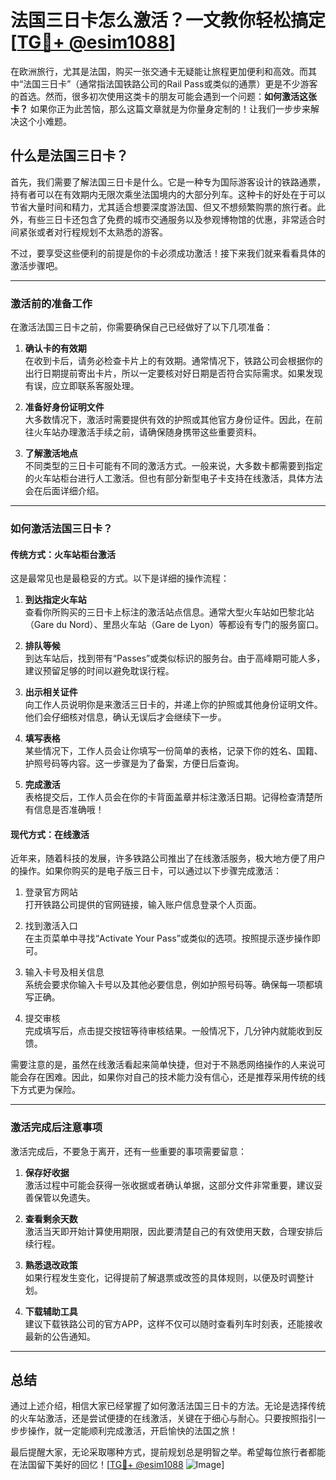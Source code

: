 # 法国三日卡怎么激活？一文教你轻松搞定[[TG💪+ @esim1088](https://t.me/s/esim1088)]

在欧洲旅行，尤其是法国，购买一张交通卡无疑能让旅程更加便利和高效。而其中“法国三日卡”（通常指法国铁路公司的Rail Pass或类似的通票）更是不少游客的首选。然而，很多初次使用这类卡的朋友可能会遇到一个问题：**如何激活这张卡？** 如果你正为此苦恼，那么这篇文章就是为你量身定制的！让我们一步步来解决这个小难题。

## 什么是法国三日卡？

首先，我们需要了解法国三日卡是什么。它是一种专为国际游客设计的铁路通票，持有者可以在有效期内无限次乘坐法国境内的大部分列车。这种卡的好处在于可以节省大量时间和精力，尤其适合想要深度游法国、但又不想频繁购票的旅行者。此外，有些三日卡还包含了免费的城市交通服务以及参观博物馆的优惠，非常适合时间紧张或者对行程规划不太熟悉的游客。

不过，要享受这些便利的前提是你的卡必须成功激活！接下来我们就来看看具体的激活步骤吧。

---

### **激活前的准备工作**

在激活法国三日卡之前，你需要确保自己已经做好了以下几项准备：

1. **确认卡的有效期**  
   在收到卡后，请务必检查卡片上的有效期。通常情况下，铁路公司会根据你的出行日期提前寄出卡片，所以一定要核对好日期是否符合实际需求。如果发现有误，应立即联系客服处理。

2. **准备好身份证明文件**  
   大多数情况下，激活时需要提供有效的护照或其他官方身份证件。因此，在前往火车站办理激活手续之前，请确保随身携带这些重要资料。

3. **了解激活地点**  
   不同类型的三日卡可能有不同的激活方式。一般来说，大多数卡都需要到指定的火车站柜台进行人工激活。但也有部分新型电子卡支持在线激活，具体方法会在后面详细介绍。

---

### **如何激活法国三日卡？**

#### **传统方式：火车站柜台激活**
这是最常见也是最稳妥的方式。以下是详细的操作流程：

1. **到达指定火车站**  
   查看你所购买的三日卡上标注的激活站点信息。通常大型火车站如巴黎北站（Gare du Nord）、里昂火车站（Gare de Lyon）等都设有专门的服务窗口。

2. **排队等候**  
   到达车站后，找到带有“Passes”或类似标识的服务台。由于高峰期可能人多，建议预留足够的时间以避免耽误行程。

3. **出示相关证件**  
   向工作人员说明你是来激活三日卡的，并递上你的护照或其他身份证明文件。他们会仔细核对信息，确认无误后才会继续下一步。

4. **填写表格**  
   某些情况下，工作人员会让你填写一份简单的表格，记录下你的姓名、国籍、护照号码等内容。这一步骤是为了备案，方便日后查询。

5. **完成激活**  
   表格提交后，工作人员会在你的卡背面盖章并标注激活日期。记得检查清楚所有信息是否准确哦！

#### **现代方式：在线激活**
近年来，随着科技的发展，许多铁路公司推出了在线激活服务，极大地方便了用户的操作。如果你购买的是电子版三日卡，可以通过以下步骤完成激活：

1. 登录官方网站  
   打开铁路公司提供的官网链接，输入账户信息登录个人页面。

2. 找到激活入口  
   在主页菜单中寻找“Activate Your Pass”或类似的选项。按照提示逐步操作即可。

3. 输入卡号及相关信息  
   系统会要求你输入卡号以及其他必要信息，例如护照号码等。确保每一项都填写正确。

4. 提交审核  
   完成填写后，点击提交按钮等待审核结果。一般情况下，几分钟内就能收到反馈。

需要注意的是，虽然在线激活看起来简单快捷，但对于不熟悉网络操作的人来说可能会存在困难。因此，如果你对自己的技术能力没有信心，还是推荐采用传统的线下方式更为保险。

---

### **激活完成后注意事项**

激活完成后，不要急于离开，还有一些重要的事项需要留意：

1. **保存好收据**  
   激活过程中可能会获得一张收据或者确认单据，这部分文件非常重要，建议妥善保管以免遗失。

2. **查看剩余天数**  
   激活当天即开始计算使用期限，因此要清楚自己的有效使用天数，合理安排后续行程。

3. **熟悉退改政策**  
   如果行程发生变化，记得提前了解退票或改签的具体规则，以便及时调整计划。

4. **下载辅助工具**  
   建议下载铁路公司的官方APP，这样不仅可以随时查看列车时刻表，还能接收最新的公告通知。

---

## 总结

通过上述介绍，相信大家已经掌握了如何激活法国三日卡的方法。无论是选择传统的火车站激活，还是尝试便捷的在线激活，关键在于细心与耐心。只要按照指引一步步操作，就一定能顺利完成激活，开启愉快的法国之旅！

最后提醒大家，无论采取哪种方式，提前规划总是明智之举。希望每位旅行者都能在法国留下美好的回忆！[[TG💪+ @esim1088](https://t.me/s/esim1088) ![Image](https://i.postimg.cc/4NQfJmqS/Snipaste-2025-05-13-00-14-12.png)]